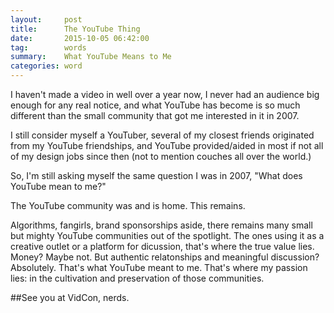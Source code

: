 ```yaml
---
layout:     post
title:		The YouTube Thing
date:       2015-10-05 06:42:00
tag:		words
summary:    What YouTube Means to Me
categories: word
---
```


I haven't made a video in well over a year now, I never had an audience big enough for any real notice, and what YouTube has become is so much different than the small community that got me interested in it in 2007. 

I still consider myself a YouTuber, several of my closest friends originated from my YouTube friendships, and YouTube provided/aided in most if not all of my design jobs since then (not to mention couches all over the world.)

So, I'm still asking myself the same question I was in 2007, "What does YouTube mean to me?"

The YouTube community was and is home. This remains.

Algorithms, fangirls, brand sponsorships aside, there remains many small but mighty YouTube communities out of the spotlight. The ones using it as a creative outlet or a platform for dicussion, that's where the true value lies. Money? Maybe not. But authentic relatonships and meaningful discussion? Absolutely. That's what YouTube meant to me. That's where my passion lies: in the cultivation and preservation of those communities. 

##See you at VidCon, nerds.